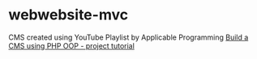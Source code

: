 # webwebsite-mvc
CMS created using YouTube Playlist by Applicable Programming 
[Build a CMS using PHP OOP - project tutorial](https://www.youtube.com/playlist?list=PLL4sNmZle1wBauJ1Xi87AQYRmu4n3Vaq8)
